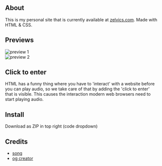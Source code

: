 ## About
This is my personal site that is currently available at [zelvics.com](https://zelvics.com). Made with HTML & CSS.

## Previews
<img src="https://cdn.discordapp.com/attachments/1045277339996663859/1069260757058981979/image.png" alt="preview 1"> <br>
<img src="https://media.discordapp.net/attachments/1045277339996663859/1069260756547285022/image.png?width=842&height=407" alt="preview 2">

## Click to enter
HTML has a funny thing where you have to 'interact' with a website before you can play audio, so we take care of that by adding the 'click to enter' that is visible. This causes the interaction modern web browsers need to start playing audio.

## Install
Download as ZIP in top right (code dropdown)

## Credits
* <a href="https://www.youtube.com/watch?v=qQv9LsFkm1c">song</a>
* <a href="https://github.com/G-eb">og creator</a>
